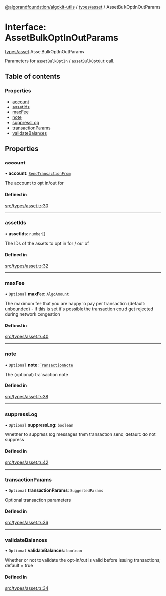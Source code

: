 [@algorandfoundation/algokit-utils](../README.md) / [types/asset](../modules/types_asset.md) / AssetBulkOptInOutParams

# Interface: AssetBulkOptInOutParams

[types/asset](../modules/types_asset.md).AssetBulkOptInOutParams

Parameters for `assetBulkOptIn` / `assetBulkOptOut` call.

## Table of contents

### Properties

- [account](types_asset.AssetBulkOptInOutParams.md#account)
- [assetIds](types_asset.AssetBulkOptInOutParams.md#assetids)
- [maxFee](types_asset.AssetBulkOptInOutParams.md#maxfee)
- [note](types_asset.AssetBulkOptInOutParams.md#note)
- [suppressLog](types_asset.AssetBulkOptInOutParams.md#suppresslog)
- [transactionParams](types_asset.AssetBulkOptInOutParams.md#transactionparams)
- [validateBalances](types_asset.AssetBulkOptInOutParams.md#validatebalances)

## Properties

### account

• **account**: [`SendTransactionFrom`](../modules/types_transaction.md#sendtransactionfrom)

The account to opt in/out for

#### Defined in

[src/types/asset.ts:30](https://github.com/algorandfoundation/algokit-utils-ts/blob/main/src/types/asset.ts#L30)

___

### assetIds

• **assetIds**: `number`[]

The IDs of the assets to opt in for / out of

#### Defined in

[src/types/asset.ts:32](https://github.com/algorandfoundation/algokit-utils-ts/blob/main/src/types/asset.ts#L32)

___

### maxFee

• `Optional` **maxFee**: [`AlgoAmount`](../classes/types_amount.AlgoAmount.md)

The maximum fee that you are happy to pay per transaction (default: unbounded) - if this is set it's possible the transaction could get rejected during network congestion

#### Defined in

[src/types/asset.ts:40](https://github.com/algorandfoundation/algokit-utils-ts/blob/main/src/types/asset.ts#L40)

___

### note

• `Optional` **note**: [`TransactionNote`](../modules/types_transaction.md#transactionnote)

The (optional) transaction note

#### Defined in

[src/types/asset.ts:38](https://github.com/algorandfoundation/algokit-utils-ts/blob/main/src/types/asset.ts#L38)

___

### suppressLog

• `Optional` **suppressLog**: `boolean`

Whether to suppress log messages from transaction send, default: do not suppress

#### Defined in

[src/types/asset.ts:42](https://github.com/algorandfoundation/algokit-utils-ts/blob/main/src/types/asset.ts#L42)

___

### transactionParams

• `Optional` **transactionParams**: `SuggestedParams`

Optional transaction parameters

#### Defined in

[src/types/asset.ts:36](https://github.com/algorandfoundation/algokit-utils-ts/blob/main/src/types/asset.ts#L36)

___

### validateBalances

• `Optional` **validateBalances**: `boolean`

Whether or not to validate the opt-in/out is valid before issuing transactions; default = true

#### Defined in

[src/types/asset.ts:34](https://github.com/algorandfoundation/algokit-utils-ts/blob/main/src/types/asset.ts#L34)
